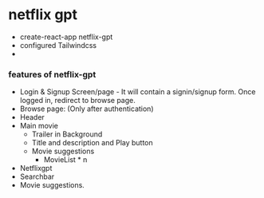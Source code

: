 # netflix gpt

- create-react-app netflix-gpt
- configured Tailwindcss
- 

### features of netflix-gpt
- Login & Signup Screen/page - It will contain a signin/signup form. Once logged in, redirect to browse page.
- Browse page: (Only after authentication)
 - Header
 - Main movie
    - Trailer in Background
    - Title and description and Play button
    - Movie suggestions
        - MovieList * n
- Netflixgpt
 - Searchbar
 - Movie suggestions.